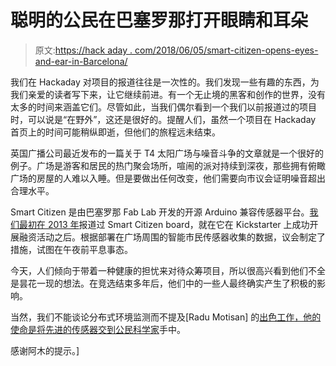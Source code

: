 # 聪明的公民在巴塞罗那打开眼睛和耳朵

> 原文:[https://hack aday . com/2018/06/05/smart-citizen-opens-eyes-and-ear-in-Barcelona/](https://hackaday.com/2018/06/05/smart-citizen-opens-eyes-and-ears-in-barcelona/)

我们在 Hackaday 对项目的报道往往是一次性的。我们发现一些有趣的东西，为我们亲爱的读者写下来，让它继续前进。有一个无止境的黑客和创作的世界，没有太多的时间来涵盖它们。尽管如此，当我们偶尔看到一个我们以前报道过的项目时，可以说是“在野外”，这还是很好的。提醒人们，虽然一个项目在 Hackaday 首页上的时间可能稍纵即逝，但他们的旅程远未结束。

英国广播公司最近发布的一篇关于 T4 太阳广场与噪音斗争的文章就是一个很好的例子。广场是游客和居民的热门聚会场所，喧闹的派对持续到深夜，那些拥有俯瞰广场的房屋的人难以入睡。但是要做出任何改变，他们需要向市议会证明噪音超出合理水平。

Smart Citizen 是由巴塞罗那 Fab Lab 开发的开源 Arduino 兼容传感器平台。[我们最初在 2013 年](https://hackaday.com/2013/09/30/smart-citizen-arduino-compatible-and-packed-with-sensors/)报道过 Smart Citizen board，就在它在 Kickstarter 上成功开展融资活动之后。根据部署在广场周围的智能市民传感器收集的数据，议会制定了措施，试图在午夜前平息事态。

今天，人们倾向于带着一种健康的担忧来对待众筹项目，所以很高兴看到他们不全是昙花一现的想法。在竞选结束多年后，他们中的一些人最终确实产生了积极的影响。

当然，我们不能谈论分布式环境监测而不提及[Radu Motisan] 的[出色工作，他的使命是将先进的](https://hackaday.com/2017/07/16/monitor-your-citys-air-quality/)[传感器交到公民科学家](https://hackaday.com/2015/07/18/hackaday-prize-entry-a-portable-environmental-monitor/)手中。

感谢阿木的提示。]